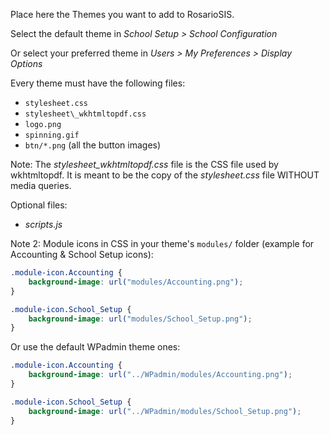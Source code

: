 Place here the Themes you want to add to RosarioSIS.

Select the default theme in _School Setup > School Configuration_

Or select your preferred theme in _Users > My Preferences > Display Options_

Every theme must have the following files:

- `stylesheet.css`
- `stylesheet\_wkhtmltopdf.css`
- `logo.png`
- `spinning.gif`
- `btn/*.png` (all the button images)

Note:
The _stylesheet_wkhtmltopdf.css_ file is the CSS file used by wkhtmltopdf.
It is meant to be the copy of the _stylesheet.css_ file WITHOUT media queries.

Optional files:

- _scripts.js_

Note 2:
Module icons in CSS in your theme's `modules/` folder (example for Accounting & School Setup icons):

```css
.module-icon.Accounting {
	background-image: url("modules/Accounting.png");
}

.module-icon.School_Setup {
	background-image: url("modules/School_Setup.png");
}
```

Or use the default WPadmin theme ones:

```css
.module-icon.Accounting {
	background-image: url("../WPadmin/modules/Accounting.png");
}

.module-icon.School_Setup {
	background-image: url("../WPadmin/modules/School_Setup.png");
}
```
